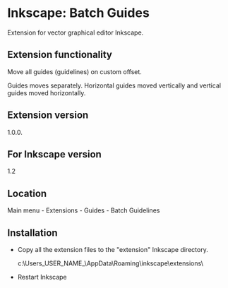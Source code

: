 # Inkscape: Batch Guides

Extension for vector graphical editor Inkscape.

Extension functionality
-
Move all guides (guidelines) on custom offset.

Guides moves separately. Horizontal guides moved vertically and vertical guides moved horizontally.

Extension version
-
1.0.0.

For Inkscape version
-
1.2

Location
-
Main menu - Extensions - Guides - Batch Guidelines

Installation
-
- Copy all the extension files to the "extension" Inkscape directory.


    c:\Users\_USER_NAME_\AppData\Roaming\inkscape\extensions\

- Restart Inkscape
